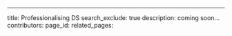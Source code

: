 ---
title: Professionalising DS
search_exclude: true
description: coming soon...
contributors: 
page_id: 
related_pages: 
  
